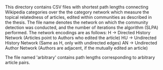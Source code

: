 This directory contains CSV files with shortest path lengths connecting Wikipedia categories over the the category network which measure the topical relatedness of articles, edited within communities as described in the thesis.
The file name denotes the network on which the community detection was conducted, and the number of iterations the algorithm (SLPA) performed.
The network encodings are as follows:
H	-> Directed History Network (Articles point to Authors who edited the article)
HU	-> Undirected History Network (Same as H, only with undirected edges)
AN	-> Undirected Author Network (Authors are adjacent, if the mutually edited an article)

The file named 'arbitrary' contains path lengths corresponding to arbitrary article pairs.
